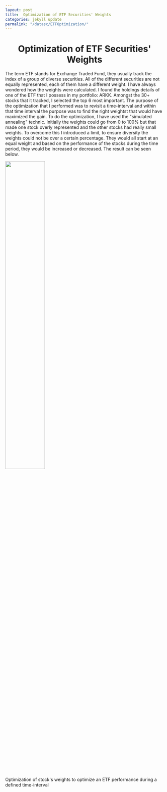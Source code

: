 ```yaml
---
layout: post
title:  Optimization of ETF Securities' Weights  
categories: jekyll update
permalink: "/datasc/ETFOptimization/"
---
```


<div class="w3-row">
    <h1 style="text-align:center"> Optimization of ETF Securities' Weights</h1>
    <p class = "justify">
    The term ETF stands for Exchange Traded Fund, they usually track the index of a group of diverse securities. All of the different securities are not equally represented, each of them have a different weight. I have always wondered how the weights were calculated. I found  the holdings details of one of the ETF that I possess in my portfolio: ARKK. 
    Amongst the 30+ stocks that it tracked, I selected the top 6 most important. The purpose of the optimization that I performed was to revisit a time-interval and within that time interval the purpose was to find the right weightst that would have maximized the gain.    
    To do the optimization, I have used the "simulated annealing" technic. Initially the weights could go from 0 to 100% but that made one stock overly represented and the other stocks had really small weights. To overcome this I introduced a limit, to ensure diversity the weights could not be over a certain percentage. They would all start at an equal weight and based on the performance of the stocks during the time period, they would be increased or decreased. The result can be seen below.
    </p> 
    <div class="w3-main w3-center" >
        <img src="/portfolio/assets/img/ETF_STocks.gif" width="50%" height="50%">
        <figcaption>Optimization of stock's weights to optimize an ETF performance during a defined time-interval </figcaption>
    </div>
</div>


